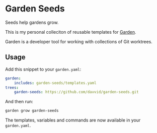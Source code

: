 # Garden Seeds

Seeds help gardens grow.

This is my personal colleciton of reusable templates for
[Garden](https://github.com/davvid/garden).

Garden is a developer tool for working with collections of Git worktrees.


## Usage

Add this snippet to your `garden.yaml`:

```yaml
garden:
    includes: garden-seeds/templates.yaml
trees:
    garden-seeds: https://github.com/davvid/garden-seeds.git
```

And then run:

```bash
garden grow garden-seeds
```

The templates, variables and commands are now available in your `garden.yaml`.
